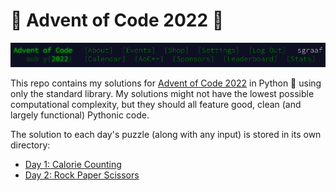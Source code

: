 # 🎄 Advent of Code 2022 🌟

![Advent of Code Header Screenshot](./img/header.png)

This repo contains my solutions for [Advent of Code 2022](https://adventofcode.com/2022/) in Python 🐍 using only the standard library. My solutions might not have the lowest possible computational complexity, but they should all feature good, clean (and largely functional) Pythonic code.

The solution to each day's puzzle (along with any input) is stored in its own directory:

-   [Day 1: Calorie Counting](./day01)
-   [Day 2: Rock Paper Scissors](./day02)

